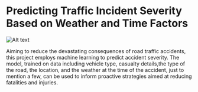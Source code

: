 # Predicting Traffic Incident Severity Based on Weather and Time Factors
![Alt text](Uhttps://github.com/JmercyA/CAPSTONE-PROJECT-GROUP-3/blob/main/images/accident%20severity%20prediction.webp)

Aiming to reduce the devastating consequences of road traffic accidents, this project employs machine learning to predict accident severity. The model, trained on data including vehicle type, casualty details,the type of the road, the location, and the weather at the time of the accident, just to mention a few, can be used to inform proactive strategies aimed at reducing fatalities and injuries.
